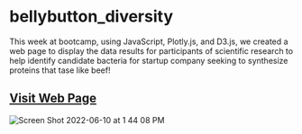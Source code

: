 # bellybutton_diversity
This week at bootcamp, using JavaScript, Plotly.js, and D3.js, we created a web page to display the data results for participants of scientific research to help identify candidate bacteria for startup company seeking to synthesize proteins that tase like beef!

## [Visit Web Page](https://m-miley.github.io/bellybutton_diversity/)

![Screen Shot 2022-06-10 at 1 44 08 PM](https://user-images.githubusercontent.com/100544761/173130488-d6644440-31d5-4d79-a45a-0ca043193bfd.png)
